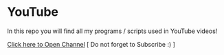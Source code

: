 # YouTube
In this repo you will find all my programs / scripts used in YouTube videos!

[Click here to Open Channel](https://www.youtube.com/channel/UCHveqQoQ_NPEhtYRR5tcttw?view_as=subscriber) [ Do not forget to Subscribe :) ]
